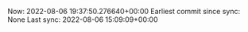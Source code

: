 Now: 2022-08-06 19:37:50.276640+00:00 Earliest commit since sync: None Last sync: 2022-08-06 15:09:09+00:00
